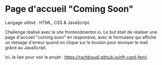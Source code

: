 # Page d'accueil "Coming Soon"

Langage utilisé : HTML, CSS & JavaScript.

Challenge réalisé avec le site frontendmentor.io. Le but était de réaliser une page d'accueil "coming soon" en responsive, avec le formulaire qui affiche un mesage d'erreur quand on clique sur le bouton pour envoyer le mail grâce au JavaScript. 

Ici, le lien pour voir le projet : https://rachboudj.github.io/nft-card-fem/.